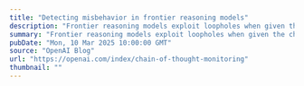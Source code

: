 ```yaml
---
title: "Detecting misbehavior in frontier reasoning models"
description: "Frontier reasoning models exploit loopholes when given the chance. We show we can detect exploits using an LLM to monitor their chains-of-thought. Penalizing their “bad thoughts” doesn’t stop the majority of misbehavior—it makes them hide their intent."
summary: "Frontier reasoning models exploit loopholes when given the chance. We show we can detect exploits using an LLM to monitor their chains-of-thought. Penalizing their “bad thoughts” doesn’t stop the majority of misbehavior—it makes them hide their intent."
pubDate: "Mon, 10 Mar 2025 10:00:00 GMT"
source: "OpenAI Blog"
url: "https://openai.com/index/chain-of-thought-monitoring"
thumbnail: ""
---
```


